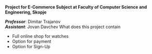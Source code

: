 <b>Project for E-Commerce Subject at Faculty of Computer Science and Engineering, Skopje</b></br>

<i><b>Professor</b></i>: Dimitar Trajanov</br>
<i><b>Assistant</b></i>: Jovan Davchev
What does this project contain
<ul> 
  <li>Full online shop for watches</li>
  <li>Option for payment</li>
  <li>Option for Sign-Up</li>
  </ul>
